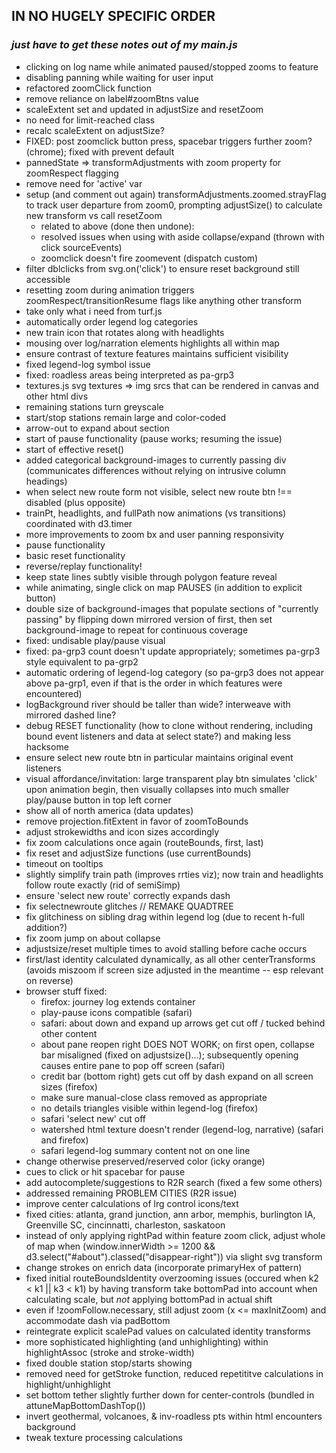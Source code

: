 ## IN NO HUGELY SPECIFIC ORDER  
### _just have to get these notes out of my main.js_

- clicking on log name while animated paused/stopped zooms to feature
- disabling panning while waiting for user input
- refactored zoomClick function
- remove reliance on label#zoomBtns value
- scaleExtent set and updated in adjustSize and resetZoom
- no need for limit-reached class
- recalc scaleExtent on adjustSize?
- FIXED: post zoomclick button press, spacebar triggers further zoom? (chrome); fixed with prevent default
- pannedState => transformAdjustments with zoom property for zoomRespect flagging
- remove need for 'active' var
- setup (and comment out again) transformAdjustments.zoomed.strayFlag to track user departure from zoom0, prompting adjustSize() to calculate new transform vs call resetZoom
  - related to above (done then undone):
  - resolved issues when using with aside collapse/expand (thrown with click sourceEvents)
  - zoomclick doesn't fire zoomevent (dispatch custom)
- filter dblclicks from svg.on('click') to ensure reset background still accessible
- resetting zoom during animation triggers zoomRespect/transitionResume flags like anything other transform
- take only what i need from turf.js
- automatically order legend log categories
- new train icon that rotates along with headlights
- mousing over log/narration elements highlights all within map
- ensure contrast of texture features maintains sufficient visibility
- fixed legend-log symbol issue
- fixed: roadless areas being interpreted as pa-grp3
- textures.js svg textures => img srcs that can be rendered in canvas and other html divs
- remaining stations turn greyscale
- start/stop stations remain large and color-coded
- arrow-out to expand about section
- start of pause functionality (pause works; resuming the issue)
- start of effective reset()
- added categorical background-images to currently passing div (communicates differences without relying on intrusive column headings)
- when select new route form not visible, select new route btn !== disabled (plus opposite)
- trainPt, headlights, and fullPath now animations (vs transitions) coordinated with d3.timer
- more improvements to zoom bx and user panning responsivity
- pause functionality
- basic reset functionality
- reverse/replay functionality!
- keep state lines subtly visible through polygon feature reveal
- while animating, single click on map PAUSES (in addition to explicit button)
- double size of background-images that populate sections of "currently passing" by flipping down mirrored version of first, then set background-image to repeat for continuous coverage
- fixed: undisable play/pause visual
- fixed: pa-grp3 count doesn't update appropriately; sometimes pa-grp3 style equivalent to pa-grp2
- automatic ordering of legend-log category (so pa-grp3 does not appear above pa-grp1, even if that is the order in which features were encountered)
- logBackground river should be taller than wide? interweave with mirrored dashed line?
- debug RESET functionality (how to clone without rendering, including bound event listeners and data at select state?) and making less hacksome
- ensure select new route btn in particular maintains original event listeners
- visual affordance/invitation: large transparent play btn simulates 'click' upon animation begin, then visually collapses into much smaller play/pause button in top left corner
- show all of north america (data updates)
- remove projection.fitExtent in favor of zoomToBounds
- adjust strokewidths and icon sizes accordingly
- fix zoom calculations once again (routeBounds, first, last)
- fix reset and adjustSize functions (use currentBounds)
- timeout on tooltips
- slightly simplify train path (improves rrties viz); now train and headlights follow route exactly (rid of semiSimp)
- ensure 'select new route' correctly expands dash
- fix selectnewroute glitches // REMAKE QUADTREE
- fix glitchiness on sibling drag within legend log (due to recent h-full addition?)
- fix zoom jump on about collapse
- adjustsize/reset multiple times to avoid stalling before cache occurs
- first/last identity calculated dynamically, as all other centerTransforms (avoids miszoom if screen size adjusted in the meantime -- esp relevant on reverse)
- browser stuff fixed:
  - firefox: journey log extends container
  - play-pause icons compatible (safari)
  - safari: about down and expand up arrows get cut off / tucked behind other content
  - about pane reopen right DOES NOT WORK; on first open, collapse bar misaligned (fixed on adjustsize()...); subsequently opening causes entire pane to pop off screen (safari)
  - credit bar (bottom right) gets cut off by dash expand on all screen sizes (firefox)
  - make sure manual-close class removed as appropriate
  - no details triangles visible within legend-log (firefox)
  - safari 'select new' cut off
  - watershed html texture doesn't render (legend-log, narrative) (safari and firefox)
  - safari legend-log summary content not on one line
- change otherwise preserved/reserved color (icky orange)
- cues to click or hit spacebar for pause
- add autocomplete/suggestions to R2R search (fixed a few some others)
- addressed remaining PROBLEM CITIES (R2R issue)
- improve center calculations of lrg control icons/text
- fixed cities: atlanta, grand junction, ann arbor, memphis, burlington IA, Greenville SC, cincinnatti, charleston, saskatoon
- instead of only applying rightPad within feature zoom click, adjust whole of map when (window.innerWidth >= 1200 && d3.select("#about").classed("disappear-right")) via slight svg transform
- change strokes on enrich data (incorporate primaryHex of pattern)
- fixed initial routeBoundsIdentity overzooming issues (occured when k2 < k1 || k3 < k1) by having transform take bottomPad into account when calculating scale, but *not* applying bottomPad in actual shift
- even if !zoomFollow.necessary, still adjust zoom (x <= maxInitZoom) and accommodate dash via padBottom
- reintegrate explicit scalePad values on calculated identity transforms
- more sophisticated highlighting (and unhighlighting) within highlightAssoc (stroke and stroke-width)
- fixed double station stop/starts showing
- removed need for getStroke function, reduced repetititve calculations in highlight/unhighlight
- set bottom tether slightly further down for center-controls (bundled in attuneMapBottomDashTop())
- invert geothermal, volcanoes, & inv-roadless pts within html encounters background
- tweak texture processing calculations
